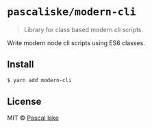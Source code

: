 # `pascaliske/modern-cli`

> Library for class based modern cli scripts.

Write modern node cli scripts using ES6 classes.

## Install
```bash
$ yarn add modern-cli
```

## License
MIT © [Pascal Iske](https://pascal-iske.de)
